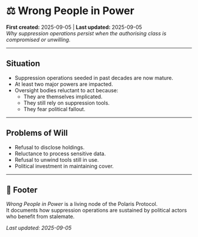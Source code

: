 # ⚖️ Wrong People in Power  

**First created:** 2025-09-05 | **Last updated:** 2025-09-05  
*Why suppression operations persist when the authorising class is compromised or unwilling.*  

---

## Situation  
- Suppression operations seeded in past decades are now mature.  
- At least two major powers are impacted.  
- Oversight bodies reluctant to act because:  
  - They are themselves implicated.  
  - They still rely on suppression tools.  
  - They fear political fallout.  

---

## Problems of Will  
- Refusal to disclose holdings.  
- Reluctance to process sensitive data.  
- Refusal to unwind tools still in use.  
- Political investment in maintaining cover.  

---

## 🏮 Footer  

*Wrong People in Power* is a living node of the Polaris Protocol.  
It documents how suppression operations are sustained by political actors who benefit from stalemate.  

_Last updated: 2025-09-05_
